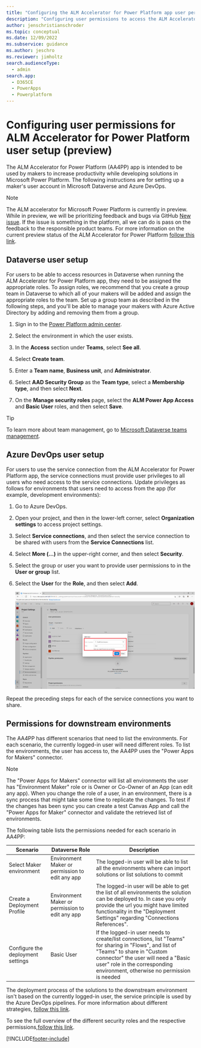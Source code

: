 ```yaml
---
title: "Configuring the ALM Accelerator for Power Platform app user permissions | MicrosoftDocs"
description: "Configuring user permissions to access the ALM Accelerator for Power Platform app and pipelines."
author: jenschristianschroder
ms.topic: conceptual
ms.date: 12/09/2022
ms.subservice: guidance
ms.author: jeschro
ms.reviewer: jimholtz
search.audienceType: 
  - admin
search.app: 
  - D365CE
  - PowerApps
  - Powerplatform
---
```

# Configuring user permissions for ALM Accelerator for Power Platform user setup (preview)

The ALM Accelerator for Power Platform (AA4PP) app is intended to be used by makers to increase productivity while developing solutions in Microsoft Power Platform. The following instructions are for setting up a maker's user account in Microsoft Dataverse and Azure DevOps.

> [!NOTE]
> The ALM accelerator for Microsoft Power Platform is currently in preview. While in preview, we will be prioritizing feedback and bugs via GitHub [New issue](https://github.com/microsoft/coe-starter-kit/labels/alm-accelerator). If the issue is something in the platform, all we can do is pass on the feedback to the responsible product teams. For more information on the current preview status of the ALM Accelerator for Power Platform [follow this link](https://github.com/microsoft/coe-starter-kit/blob/main/CenterofExcellenceALMAccelerator/PREVIEW.md).

## Dataverse user setup

For users to be able to access resources in Dataverse when running the ALM Accelerator for Power Platform app, they need to be assigned the appropriate roles. To assign roles, we recommend that you create a group team in Dataverse to which all of your makers will be added and assign the appropriate roles to the team. Set up a group team as described in the following steps, and you'll be able to manage your makers with Azure Active Directory by adding and removing them from a group.

1. Sign in to the [Power Platform admin center](https://admin.powerplatform.microsoft.com/).

1. Select the environment in which the user exists.

1. In the **Access** section under **Teams**, select **See all**.

1. Select **Create team**.

1. Enter a **Team name**, **Business unit**, and **Administrator**. 

1. Select **AAD Security Group** as the **Team type**, select a **Membership type**, and then select **Next**.

1. On the **Manage security roles** page, select the **ALM Power App Access** and **Basic User** roles, and then select **Save**.

> [!TIP]
> To learn more about team management, go to [Microsoft Dataverse teams management](/power-platform/admin/manage-teams).

## Azure DevOps user setup

For users to use the service connection from the ALM Accelerator for Power Platform app, the service connections must provide user privileges to all users who need access to the service connections. Update privileges as follows for environments that users need to access from the app (for example, development environments):

1. Go to Azure DevOps.

1. Open your project, and then in the lower-left corner, select **Organization settings** to access project settings.

1. Select **Service connections**, and then select the service connection to be shared with users from the **Service Connections** list.

1. Select **More (...)** in the upper-right corner, and then select **Security**.

1. Select the group or user you want to provide user permissions to in the **User or group** list.

1. Select the **User** for the **Role**, and then select **Add**.

   ![Select the group, user, and role.](media/setup-almacceleratorpowerplatform-users/SetServiceConnectionPermissions.png)

Repeat the preceding steps for each of the service connections you want to share.

## Permissions for downstream environments

The AA4PP has different scenarios that need to list the environments. For each scenario, the currently logged-in user will need different roles. To list the environments, the user has access to, the AA4PP uses the "Power Apps for Makers" connector.

> [!NOTE]
> The "Power Apps for Makers" connector will list all environments the user has "Environment Maker" role or is Owner or Co-Owner of an App (can edit any app). When you change the role of a user, in an environment, there is a sync process that might take some time to replicate the changes. To test if the changes has been sync you can create a test Canvas App and call the "Power Apps for Maker" connector and validate the retrieved list of environments.  

The following table lists the permissions needed for each scenario in AA4PP:

| Scenario                    | Dataverse Role    | Description           |
| --------------------------- | ----------------- | --------------------- |
| Select Maker environment    | Environment Maker or permission to edit any app | The logged-in user will be able to list all the environments where can import solutions or list solutions to commit |
| Create a Deployment Profile | Environment Maker or permission to edit any app | The logged-in user will be able to get the list of all environments the solution can be deployed to. In case you only provide the url you might have limited functionality in the "Deployment Settings" regarding "Connections References". |
| Configure the deployment settings | Basic User | If the logged-in user needs to create/list connections, list "Teams" for sharing in "Flows", and list of "Teams" to share in "Custom connector" the user will need a "Basic user" role in the corresponding environment, otherwise no permission is needed |

The deployment process of the solutions to the downstream environment isn't based on the currently logged-in user, the service principle is used by the Azure DevOps pipelines. For more information about different strategies, [follow this link](/power-platform/guidance/coe/almaccelerator-app-registrations).

To see the full overview of the different security roles and the respective permissions,[follow this link](/power-platform/admin/database-security#environments-with-a-dataverse-database).

[!INCLUDE[footer-include](../../includes/footer-banner.md)]
